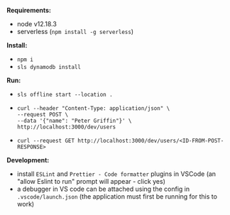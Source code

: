 **Requirements:**
- node v12.18.3
- serverless (`npm install -g serverless`)

**Install:**
- `npm i`
- `sls dynamodb install`

**Run:**
- `sls offline start --location .`
- ```
  curl --header "Content-Type: application/json" \
  --request POST \
  --data '{"name": "Peter Griffin"}' \
  http://localhost:3000/dev/users
  ```
- `curl --request GET http://localhost:3000/dev/users/<ID-FROM-POST-RESPONSE>`

**Development:**
- install `ESLint` and `Prettier - Code formatter` plugins in VSCode (an "allow Eslint to run" prompt will appear - click yes)
- a debugger in VS code can be attached using the config in `.vscode/launch.json` (the application must first be running for this to work)
